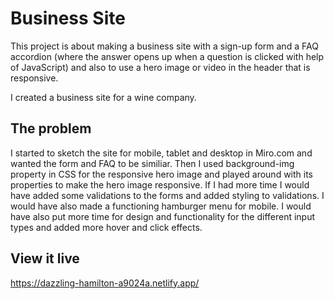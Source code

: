 # Business Site

This project is about making a business site with a sign-up form and a FAQ accordion (where the answer opens up when a question is clicked with help of JavaScript) and also to use a hero image or video in the header that is responsive. 

I created a business site for a wine company. 

## The problem

I started to sketch the site for mobile, tablet and desktop in Miro.com and wanted the form and FAQ to be similiar. Then I used background-img property in CSS for the responsive hero image and played around with its properties to make the hero image responsive. If I had more time I would have added some validations to the forms and added styling to validations. I would have also made a functioning hamburger menu for mobile. I would have also put more time for design and functionality for the different input types and added more hover and click effects.  

## View it live
https://dazzling-hamilton-a9024a.netlify.app/

